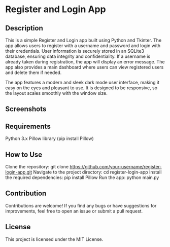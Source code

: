 # Register and Login App

## Description
This is a simple Register and Login app built using Python and Tkinter. The app allows users to register with a username and password and login with their credentials. User information is securely stored in an SQLite3 database, ensuring data integrity and confidentiality. If a username is already taken during registration, the app will display an error message. The app also provides a main dashboard where users can view registered users and delete them if needed.

The app features a modern and sleek dark mode user interface, making it easy on the eyes and pleasant to use. It is designed to be responsive, so the layout scales smoothly with the window size.

## Screenshots



## Requirements
Python 3.x
Pillow library (pip install Pillow) 

## How to Use
Clone the repository: git clone https://github.com/your-username/register-login-app.git
Navigate to the project directory: cd register-login-app
Install the required dependencies: pip install Pillow
Run the app: python main.py

## Contribution
Contributions are welcome! If you find any bugs or have suggestions for improvements, feel free to open an issue or submit a pull request.

## License
This project is licensed under the MIT License.